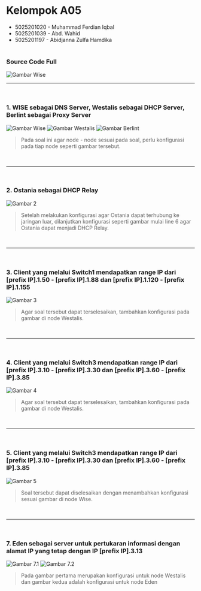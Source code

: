 # Kelompok A05

- 5025201020 - Muhammad Ferdian Iqbal
- 5025201039 - Abd. Wahid
- 5025201197 - Abidjanna Zulfa Hamdika
  <br><br>

### Source Code Full

![Gambar Wise](./images/0.png)
<br>

<hr>
<br>

### 1. WISE sebagai DNS Server, Westalis sebagai DHCP Server, Berlint sebagai Proxy Server

![Gambar Wise](./images/1.3.png)
![Gambar Westalis](./images/1.1.png)
![Gambar Berlint](./images/1.2.png)

> Pada soal ini agar node - node sesuai pada soal, perlu konfigurasi pada tiap node seperti gambar tersebut.

<br>
<hr>
<br>

### 2. Ostania sebagai DHCP Relay

![Gambar 2](./images/2.png)

> Setelah melakukan konfigurasi agar Ostania dapat terhubung ke jaringan luar, dilanjutkan konfigurasi seperti gambar mulai line 6 agar Ostania dapat menjadi DHCP Relay.

<br>
<hr>
<br>

### 3. Client yang melalui Switch1 mendapatkan range IP dari [prefix IP].1.50 - [prefix IP].1.88 dan [prefix IP].1.120 - [prefix IP].1.155

![Gambar 3](./images/3.png)

> Agar soal tersebut dapat terselesaikan, tambahkan konfigurasi pada gambar di node Westalis.

<br>
<hr>
<br>

### 4. Client yang melalui Switch3 mendapatkan range IP dari [prefix IP].3.10 - [prefix IP].3.30 dan [prefix IP].3.60 - [prefix IP].3.85

![Gambar 4](./images/4.png)

> Agar soal tersebut dapat terselesaikan, tambahkan konfigurasi pada gambar di node Westalis.

<br>
<hr>
<br>

### 5. Client yang melalui Switch3 mendapatkan range IP dari [prefix IP].3.10 - [prefix IP].3.30 dan [prefix IP].3.60 - [prefix IP].3.85

![Gambar 5](./images/5.png)

> Soal tersebut dapat diselesaikan dengan menambahkan konfigurasi sesuai gambar di node Wise.

<br>
<hr>
<br>

### 7. Eden sebagai server untuk pertukaran informasi dengan alamat IP yang tetap dengan IP [prefix IP].3.13

![Gambar 7.1](./images/7.2.png)
![Gambar 7.2](./images/7.1.png)

> Pada gambar pertama merupakan konfigurasi untuk node Westalis dan gambar kedua adalah konfigurasi untuk node Eden
